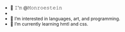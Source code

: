 - 👋 𝙸'𝚖 @𝙼𝚘𝚗𝚛𝚘𝚎𝚜𝚝𝚎𝚒𝚗
- 
- 👀 I’m interested in languages, art, and programming.
- 🌱 I’m currently learning hmtl and css.

<!---
Monroestein/Monroestein is a ✨ special ✨ repository because its `README.md` (this file) appears on your GitHub profile.
You can click the Preview link to take a look at your changes.
--->
